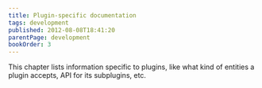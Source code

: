 ```yaml
---
title: Plugin-specific documentation
tags: development
published: 2012-08-08T18:41:20
parentPage: development
bookOrder: 3
---
```


This chapter lists information specific to plugins, like what kind of
entities a plugin accepts, API for its subplugins, etc.
